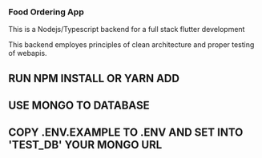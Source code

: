 ### Food Ordering App

This is a Nodejs/Typescript backend for a full stack flutter development

This backend employes principles of clean architecture and proper testing of webapis.

## RUN NPM INSTALL OR YARN ADD
## USE MONGO TO DATABASE
## COPY .ENV.EXAMPLE TO .ENV AND SET INTO 'TEST_DB' YOUR MONGO URL 